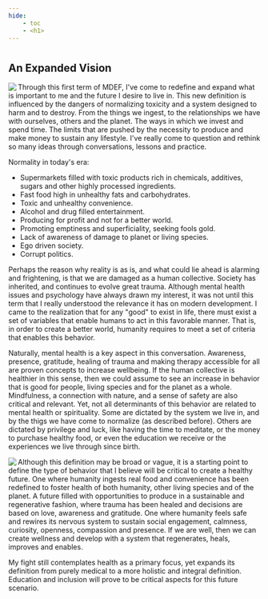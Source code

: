 ```yaml
---
hide:
    - toc
    - <h1>
---
```

#
## An Expanded Vision

<img src="https://antonioheinemann.github.io/MDEF/images/MINDMATTERS.jpg" align="left"/>


Through this first term of MDEF, I've come to redefine and expand what is important to me and the future I desire to live in. This new definition is influenced by the dangers of normalizing toxicity and a system designed to harm and to destroy. From the things we ingest, to the relationships we have with ourselves, others and the planet. The ways in which we invest and spend time. The limits that are pushed by the necessity to produce and make money to sustain any lifestyle. I've really come to question and rethink so many ideas through conversations, lessons and practice.

Normality in today's era:
- Supermarkets filled with toxic products rich in chemicals, additives, sugars and other highly processed ingredients.
- Fast food high in unhealthy fats and carbohydrates.
- Toxic and unhealthy convenience.
- Alcohol and drug filled entertainment.
- Producing for profit and not for a better world.
- Promoting emptiness and superficiality, seeking fools gold.
- Lack of awareness of damage to planet or living species.
- Ego driven society.
- Corrupt politics.  

Perhaps the reason why reality is as is, and what could lie ahead is alarming and frightening, is that we are damaged as a human collective. Society has inherited, and continues to evolve great trauma. Although mental health issues and psychology have always drawn my interest, it was not until this term that I really understood the relevance it has on modern development. I came to the realization that for any "good" to exist in life, there must exist a set of variables that enable humans to act in this favorable manner. That is, in order to create a better world, humanity requires to meet a set of criteria that enables this behavior.

Naturally, mental health is a key aspect in this conversation. Awareness, presence, gratitude, healing of trauma and making therapy accessible for all are proven concepts to increase wellbeing. If the human collective is healthier in this sense, then we could assume to see an increase in behavior that is good for people, living species and for the planet as a whole. Mindfulness, a connection with nature, and a sense of safety are also critical and relevant. Yet, not all determinants of this behavior are related to mental health or spirituality. Some are dictated by the system we live in, and by the thigs we have come to normalize (as described before). Others are dictated by privilege and luck, like having the time to meditate, or the money to purchase healthy food, or even the education we receive or the experiences we live through since birth.  

<img src="https://antonioheinemann.github.io/MDEF/images/regenbehavior.jpg" align="left"/>

Although this definition may be broad or vague, it is a starting point to define the type of behavior that I believe will be critical to create a healthy future. One where humanity ingests real food and convenience has been redefined to foster health of both humanity, other living species and of the planet. A future filled with opportunities to produce in a sustainable and regenerative fashion, where trauma has been healed and decisions are based on love, awareness and gratitude. One where humanity feels safe and rewires its nervous system to sustain social engagement, calmness, curiosity, openness, compassion and presence. If we are well, then we can create wellness and develop with a system that regenerates, heals, improves and enables.

My fight still contemplates health as a primary focus, yet expands its definition from purely medical to a more holistic and integral definition. Education and inclusion will prove to be critical aspects for this future scenario.
